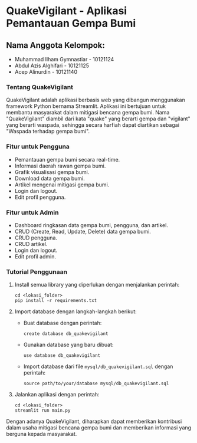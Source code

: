 # QuakeVigilant - Aplikasi Pemantauan Gempa Bumi

## Nama Anggota Kelompok:
- Muhammad Ilham Gymnastiar - 10121124
- Abdul Azis Alghifari - 10121125
- Acep Alinurdin - 10121140

### Tentang QuakeVigilant
QuakeVigilant adalah aplikasi berbasis web yang dibangun menggunakan framework Python bernama Streamlit. Aplikasi ini bertujuan untuk membantu masyarakat dalam mitigasi bencana gempa bumi. Nama "QuakeVigilant" diambil dari kata "quake" yang berarti gempa dan "vigilant" yang berarti waspada, sehingga secara harfiah dapat diartikan sebagai "Waspada terhadap gempa bumi".

### Fitur untuk Pengguna
- Pemantauan gempa bumi secara real-time.
- Informasi daerah rawan gempa bumi.
- Grafik visualisasi gempa bumi.
- Download data gempa bumi.
- Artikel mengenai mitigasi gempa bumi.
- Login dan logout.
- Edit profil pengguna.

### Fitur untuk Admin
- Dashboard ringkasan data gempa bumi, pengguna, dan artikel.
- CRUD (Create, Read, Update, Delete) data gempa bumi.
- CRUD pengguna.
- CRUD artikel.
- Login dan logout.
- Edit profil admin.

### Tutorial Penggunaan
1. Install semua library yang diperlukan dengan menjalankan perintah:
   ```
   cd <lokasi_folder>
   pip install -r requirements.txt
   ```

2. Import database dengan langkah-langkah berikut:
   - Buat database dengan perintah:
     ```
     create database db_quakevigilant
     ```
   - Gunakan database yang baru dibuat:
     ```
     use database db_quakevigilant
     ```
   - Import database dari file `mysql/db_quakevigilant.sql` dengan perintah:
     ```
     source path/to/your/database mysql/db_quakevigilant.sql
     ```

3. Jalankan aplikasi dengan perintah:
   ```
   cd <lokasi_folder>
   streamlit run main.py
   ```

Dengan adanya QuakeVigilant, diharapkan dapat memberikan kontribusi dalam usaha mitigasi bencana gempa bumi dan memberikan informasi yang berguna kepada masyarakat.
